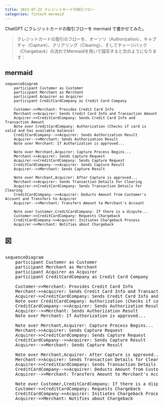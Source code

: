 ```yaml
---
title: 2023-07-23 クレジットカードの取引フロー
categories: fintech mermaid
---
```


ChatGPT にクレジットカードの取引フローを mermaid で書かせてみた。

> クレジットカードの取引のフローを、オーソリ（Authorization）、キャプチャ（Capture）、クリアリング（Clearing）、そしてチャージバック（Chargeback）の流れでMermaidを用いて描写すると次のようになります：

## mermaid

```mermaid
sequenceDiagram
    participant Customer as Customer
    participant Merchant as Merchant
    participant Acquirer as Acquirer
    participant CreditCardCompany as Credit Card Company

    Customer->>Merchant: Provides Credit Card Info
    Merchant->>Acquirer: Sends Credit Card Info and Transaction Amount
    Acquirer->>CreditCardCompany: Sends Credit Card Info and Transaction Amount
    Note over CreditCardCompany: Authorization (Checks if card is valid and has available balance)
    CreditCardCompany-->>Acquirer: Sends Authorization Result
    Acquirer-->>Merchant: Sends Authorization Result
    Note over Merchant: If Authorization is approved...

    Note over Merchant,Acquirer: Capture Process Begins...
    Merchant->>Acquirer: Sends Capture Request
    Acquirer->>CreditCardCompany: Sends Capture Request
    CreditCardCompany-->>Acquirer: Sends Capture Result
    Acquirer-->>Merchant: Sends Capture Result

    Note over Merchant,Acquirer: After Capture is approved...
    Merchant->>Acquirer: Sends Transaction Details for Clearing
    Acquirer->>CreditCardCompany: Sends Transaction Details for Clearing
    CreditCardCompany-->>Acquirer: Deducts Amount from Customer's Account and Transfers to Acquirer
    Acquirer-->>Merchant: Transfers Amount to Merchant's Account

    Note over Customer,CreditCardCompany: If there is a dispute...
    Customer->>CreditCardCompany: Requests Chargeback
    CreditCardCompany->>Acquirer: Initiates Chargeback Process
    Acquirer->>Merchant: Notifies about Chargeback
```

## 図

<pre class="mermaid">

sequenceDiagram
    participant Customer as Customer
    participant Merchant as Merchant
    participant Acquirer as Acquirer
    participant CreditCardCompany as Credit Card Company

    Customer->>Merchant: Provides Credit Card Info
    Merchant->>Acquirer: Sends Credit Card Info and Transaction Amount
    Acquirer->>CreditCardCompany: Sends Credit Card Info and Transaction Amount
    Note over CreditCardCompany: Authorization (Checks if card is valid and has available balance)
    CreditCardCompany-->>Acquirer: Sends Authorization Result
    Acquirer-->>Merchant: Sends Authorization Result
    Note over Merchant: If Authorization is approved...

    Note over Merchant,Acquirer: Capture Process Begins...
    Merchant->>Acquirer: Sends Capture Request
    Acquirer->>CreditCardCompany: Sends Capture Request
    CreditCardCompany-->>Acquirer: Sends Capture Result
    Acquirer-->>Merchant: Sends Capture Result

    Note over Merchant,Acquirer: After Capture is approved...
    Merchant->>Acquirer: Sends Transaction Details for Clearing
    Acquirer->>CreditCardCompany: Sends Transaction Details for Clearing
    CreditCardCompany-->>Acquirer: Deducts Amount from Customer's Account and Transfers to Acquirer
    Acquirer-->>Merchant: Transfers Amount to Merchant's Account

    Note over Customer,CreditCardCompany: If there is a dispute...
    Customer->>CreditCardCompany: Requests Chargeback
    CreditCardCompany->>Acquirer: Initiates Chargeback Process
    Acquirer->>Merchant: Notifies about Chargeback

</pre>

<script type="module">
  import mermaid from 'https://cdn.jsdelivr.net/npm/mermaid@11/dist/mermaid.esm.min.mjs';
</script>
